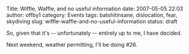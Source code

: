 Title: Wiffle, Waffle, and no useful information
date: 2007-05-05 22:03
author: offby1
category: Events
tags: batshitinsane, dislocation, fear, skydiving
slug: wiffle-waffle-and-no-useful-information
status: draft

So, given that it's -- unfortunately -- entirely up to me, I have decided.

Next weekend, weather permitting, I'll be doing #26.
